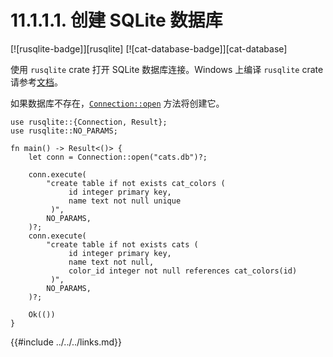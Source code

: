 # 11.1.1.1. 创建 SQLite 数据库

[![rusqlite-badge]][rusqlite] [![cat-database-badge]][cat-database]

使用 `rusqlite` crate 打开 SQLite 数据库连接。Windows 上编译 `rusqlite` crate 请参考[文档][documentation]。

如果数据库不存在，[`Connection::open`] 方法将创建它。

```rust,edition2018,no_run
use rusqlite::{Connection, Result};
use rusqlite::NO_PARAMS;

fn main() -> Result<()> {
    let conn = Connection::open("cats.db")?;

    conn.execute(
        "create table if not exists cat_colors (
             id integer primary key,
             name text not null unique
         )",
        NO_PARAMS,
    )?;
    conn.execute(
        "create table if not exists cats (
             id integer primary key,
             name text not null,
             color_id integer not null references cat_colors(id)
         )",
        NO_PARAMS,
    )?;

    Ok(())
}
```

[`Connection::open`]: https://docs.rs/rusqlite/*/rusqlite/struct.Connection.html#method.open
[documentation]: https://github.com/jgallagher/rusqlite#user-content-notes-on-building-rusqlite-and-libsqlite3-sys

{{#include ../../../links.md}}
